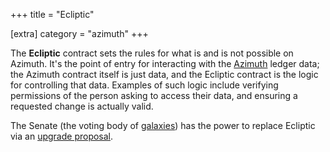 +++
title = "Ecliptic"

[extra]
category = "azimuth"
+++

The **Ecliptic** contract sets the rules for what is and is not possible on Azimuth. It's the point of entry for interacting with the [Azimuth](/reference/glossary/azimuth) ledger data; the Azimuth contract itself is just data, and the Ecliptic contract is the logic for controlling that data. Examples of such logic include verifying permissions of the person asking to access their data, and ensuring a requested change is actually valid.

The Senate (the voting body of [galaxies](/reference/glossary/galaxy)) has the power to replace
Ecliptic via an [upgrade proposal](/reference/glossary/upgrade).
